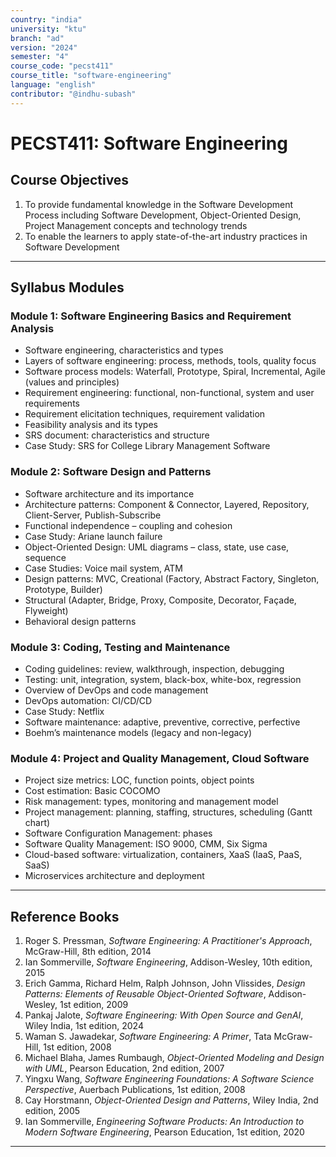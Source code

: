 ```yaml
---
country: "india"
university: "ktu"
branch: "ad"
version: "2024"
semester: "4"
course_code: "pecst411"
course_title: "software-engineering"
language: "english"
contributor: "@indhu-subash"
---
```


# PECST411: Software Engineering

## Course Objectives

1. To provide fundamental knowledge in the Software Development Process including Software Development, Object-Oriented Design, Project Management concepts and technology trends  
2. To enable the learners to apply state-of-the-art industry practices in Software Development  

---

## Syllabus Modules

### Module 1: Software Engineering Basics and Requirement Analysis
- Software engineering, characteristics and types  
- Layers of software engineering: process, methods, tools, quality focus  
- Software process models: Waterfall, Prototype, Spiral, Incremental, Agile (values and principles)  
- Requirement engineering: functional, non-functional, system and user requirements  
- Requirement elicitation techniques, requirement validation  
- Feasibility analysis and its types  
- SRS document: characteristics and structure  
- Case Study: SRS for College Library Management Software  

### Module 2: Software Design and Patterns
- Software architecture and its importance  
- Architecture patterns: Component & Connector, Layered, Repository, Client-Server, Publish-Subscribe  
- Functional independence – coupling and cohesion  
- Case Study: Ariane launch failure  
- Object-Oriented Design: UML diagrams – class, state, use case, sequence  
- Case Studies: Voice mail system, ATM  
- Design patterns: MVC, Creational (Factory, Abstract Factory, Singleton, Prototype, Builder)  
- Structural (Adapter, Bridge, Proxy, Composite, Decorator, Façade, Flyweight)  
- Behavioral design patterns  

### Module 3: Coding, Testing and Maintenance
- Coding guidelines: review, walkthrough, inspection, debugging  
- Testing: unit, integration, system, black-box, white-box, regression  
- Overview of DevOps and code management  
- DevOps automation: CI/CD/CD  
- Case Study: Netflix  
- Software maintenance: adaptive, preventive, corrective, perfective  
- Boehm’s maintenance models (legacy and non-legacy)  

### Module 4: Project and Quality Management, Cloud Software
- Project size metrics: LOC, function points, object points  
- Cost estimation: Basic COCOMO  
- Risk management: types, monitoring and management model  
- Project management: planning, staffing, structures, scheduling (Gantt chart)  
- Software Configuration Management: phases  
- Software Quality Management: ISO 9000, CMM, Six Sigma  
- Cloud-based software: virtualization, containers, XaaS (IaaS, PaaS, SaaS)  
- Microservices architecture and deployment  

---

## Reference Books

1. Roger S. Pressman, *Software Engineering: A Practitioner's Approach*, McGraw-Hill, 8th edition, 2014  
2. Ian Sommerville, *Software Engineering*, Addison-Wesley, 10th edition, 2015  
3. Erich Gamma, Richard Helm, Ralph Johnson, John Vlissides, *Design Patterns: Elements of Reusable Object-Oriented Software*, Addison-Wesley, 1st edition, 2009
4. Pankaj Jalote, *Software Engineering: With Open Source and GenAI*, Wiley India, 1st edition, 2024
5. Waman S. Jawadekar, *Software Engineering: A Primer*, Tata McGraw-Hill, 1st edition, 2008
6. Michael Blaha, James Rumbaugh, *Object-Oriented Modeling and Design with UML*, Pearson Education, 2nd edition, 2007
7. Yingxu Wang, *Software Engineering Foundations: A Software Science Perspective*, Auerbach Publications, 1st edition, 2008
8. Cay Horstmann, *Object-Oriented Design and Patterns*, Wiley India, 2nd edition, 2005
9. Ian Sommerville, *Engineering Software Products: An Introduction to Modern Software Engineering*, Pearson Education, 1st edition, 2020  

---
